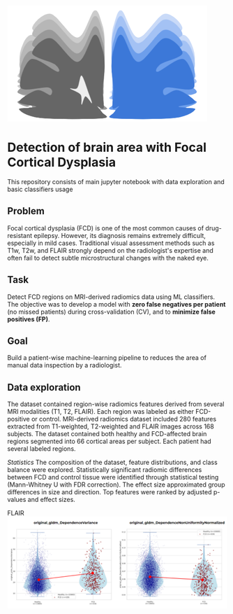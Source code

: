 ![Логотип](https://github.com/AndrewBioChem/NEUROML_FCD/blob/main/Adobe%20Express%20-%20file.png)

# Detection of brain area with Focal Cortical Dysplasia
This repository consists of main jupyter notebook with data exploration and basic classifiers usage

## Problem
Focal cortical dysplasia (FCD) is one of the most common causes of drug-resistant epilepsy. However, its diagnosis remains extremely difficult, especially in mild cases. Traditional visual assessment methods such as T1w, T2w, and FLAIR strongly depend on the radiologist's expertise and often fail to detect subtle microstructural changes with the naked eye.
## Task
Detect FCD regions on MRI-derived radiomics data using ML classifiers. The objective was to develop a model with **zero false negatives per patient** (no missed patients) during cross-validation (CV), and to **minimize false positives (FP)**.
## Goal
Build a patient-wise machine-learning pipeline to reduces the area of manual data inspection by a radiologist.

## Data exploration
The dataset contained region-wise radiomics features derived from several MRI modalities (T1, T2, FLAIR). Each region was labeled as either FCD-positive or control. MRI-derived radiomics dataset included 280 features extracted from T1-weighted, T2-weighted and FLAIR images across 168 subjects. The dataset contained both healthy and FCD-affected brain regions segmented into 66 cortical areas per subject. Each patient had several labeled regions.

*Statistics*
The composition of the dataset, feature distributions, and class balance were explored. Statistically significant radiomic differences between FCD and control tissue were identified through statistical testing (Mann-Whitney U with FDR correction). The effect size approximated group differences in size and direction. Top features were ranked by adjusted p-values and effect sizes.

FLAIR 
![image](https://github.com/AndrewBioChem/NEUROML_FCD/blob/main/2025-10-24_14-38-12.png)
